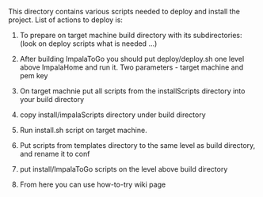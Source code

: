  This directory contains various sсripts needed to deploy and install the project.
List of actions to deploy is:
1. To prepare on target machine build directory with its subdirectories:
(look on deploy scripts what is needed ...)
2. After building ImpalaToGo you should put deploy/deploy.sh one level above ImpalaHome and run it.
Two parameters - target machine and pem key

3. On target machnie put all scripts from the installScripts directory into your build directory
4. copy install/impalaScripts directory under build directory
4. Run install.sh script on target machine.

5. Put scripts from templates directory to the same level as build directory, and rename it to conf
6. put install/ImpalaToGo scripts on the level above build directory

7. From here you can use how-to-try wiki page


